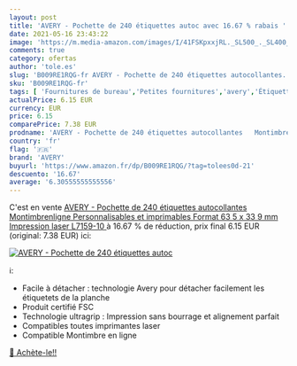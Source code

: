 ```yaml
---
layout: post
title: 'AVERY - Pochette de 240 étiquettes autoc avec 16.67 % rabais '
date: 2021-05-16 23:43:22
image: 'https://m.media-amazon.com/images/I/41FSKpxxjRL._SL500_._SL400_.jpg'
comments: true
category: ofertas
author: 'tole.es'
slug: 'B009RE1RQG-fr AVERY - Pochette de 240 étiquettes autocollantes...'
sku: 'B009RE1RQG-fr'
tags: [ 'Fournitures de bureau','Petites fournitures','avery','Étiquettes  générales','Étiquettes et autocollants','Étiquettes, onglets séparateurs et tampons', ]
actualPrice: 6.15 EUR
currency: EUR
price: 6.15
comparePrice: 7.38 EUR
prodname: 'AVERY - Pochette de 240 étiquettes autocollantes   Montimbrenligne    Personnalisables et imprimables  Format 63 5 x 33 9 mm  Impression laser   L7159-10 '
country: 'fr'
flag: '🇫🇷'
brand: 'AVERY'
buyurl: 'https://www.amazon.fr/dp/B009RE1RQG/?tag=tolees0d-21'
descuento: '16.67'
average: '6.30555555555556'
---
```


C'est en vente [AVERY - Pochette de 240 étiquettes autocollantes   Montimbrenligne    Personnalisables et imprimables  Format 63 5 x 33 9 mm  Impression laser   L7159-10 ](https://www.amazon.fr/dp/B009RE1RQG/?tag=tolees0d-21)  à  16.67 % de réduction, prix final  6.15 EUR (original: 7.38 EUR) ici:

[![AVERY - Pochette de 240 étiquettes autoc](https://m.media-amazon.com/images/I/41FSKpxxjRL._SL500_._SL400_.jpg)](https://www.amazon.fr/dp/B009RE1RQG/?tag=tolees0d-21)

ℹ️:

- Facile à détacher : technologie Avery pour détacher facilement les étiquetets de la planche
- Produit certifié FSC
- Technologie ultragrip : Impression sans bourrage et alignement parfait
- Compatibles toutes imprimantes laser
- Compatible Montimbre en ligne

[🛒 Achète-le!!](https://www.amazon.fr/dp/B009RE1RQG/?tag=tolees0d-21)
